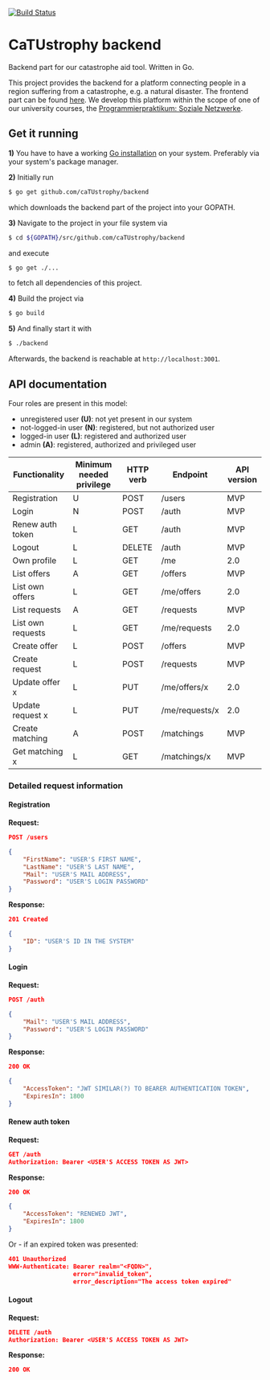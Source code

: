 [![Build Status](https://travis-ci.org/caTUstrophy/backend.svg?branch=master)](https://travis-ci.org/caTUstrophy/backend)

# CaTUstrophy backend

Backend part for our catastrophe aid tool. Written in Go.

This project provides the backend for a platform connecting people in a region suffering from a catastrophe, e.g. a natural disaster. The frontend part can be found [here](https://github.com/caTUstrophy/frontend). We develop this platform within the scope of one of our university courses, the [Programmierpraktikum: Soziale Netzwerke](https://www.cit.tu-berlin.de/menue/teaching/sommersemester_16/programmierpraktikum_soziale_netzwerke_ppsn/).

## Get it running

**1)** You have to have a working [Go installation](https://golang.org/doc/install) on your system. Preferably via your system's package manager.

**2)** Initially run
```bash
$ go get github.com/caTUstrophy/backend
```
which downloads the backend part of the project into your GOPATH.

**3)** Navigate to the project in your file system via
```bash
$ cd ${GOPATH}/src/github.com/caTUstrophy/backend
```
and execute
```bash
$ go get ./...
```
to fetch all dependencies of this project.

**4)** Build the project via
```bash
$ go build
```

**5)** And finally start it with
```bash
$ ./backend
```

Afterwards, the backend is reachable at `http://localhost:3001`.


## API documentation

Four roles are present in this model:
* unregistered user **(U)**: not yet present in our system
* not-logged-in user **(N)**: registered, but not authorized user
* logged-in user **(L)**: registered and authorized user
* admin **(A)**: registered, authorized and privileged user

| Functionality     | Minimum needed privilege | HTTP verb | Endpoint       | API version |
| ----------------- | ------------------------ | --------- | -------------- | ----------- |
| Registration      | U                        | POST      | /users         | MVP         |
| Login             | N                        | POST      | /auth          | MVP         |
| Renew auth token  | L                        | GET       | /auth          | MVP         |
| Logout            | L                        | DELETE    | /auth          | MVP         |
| Own profile       | L                        | GET       | /me            | 2.0         |
| List offers       | A                        | GET       | /offers        |  MVP        |
| List own offers   | L                        | GET       | /me/offers     |  2.0        |
| List requests     | A                        | GET       | /requests      | MVP         |
| List own requests | L                        | GET       | /me/requests   | 2.0         |
| Create offer      | L                        | POST      | /offers        | MVP         |
| Create request    | L                        | POST      | /requests      | MVP         |
| Update offer x    | L                        | PUT       | /me/offers/x   | 2.0         |
| Update request x  | L                        | PUT       | /me/requests/x | 2.0         |
| Create matching   | A                        | POST      | /matchings     | MVP         |
| Get matching x    | L                        | GET       | /matchings/x   | MVP         |


### Detailed request information

#### Registration

**Request:**

```json
POST /users

{
    "FirstName": "USER'S FIRST NAME",
    "LastName": "USER'S LAST NAME",
    "Mail": "USER'S MAIL ADDRESS",
    "Password": "USER'S LOGIN PASSWORD"
}
```

**Response:**

```json
201 Created

{
    "ID": "USER'S ID IN THE SYSTEM"
}
```

#### Login

**Request:**

```json
POST /auth

{
    "Mail": "USER'S MAIL ADDRESS",
    "Password": "USER'S LOGIN PASSWORD"
}
```

**Response:**

```json
200 OK

{
    "AccessToken": "JWT SIMILAR(?) TO BEARER AUTHENTICATION TOKEN",
    "ExpiresIn": 1800
}
```

#### Renew auth token

**Request:**

```json
GET /auth
Authorization: Bearer <USER'S ACCESS TOKEN AS JWT>
```

**Response:**

```json
200 OK

{
    "AccessToken": "RENEWED JWT",
    "ExpiresIn": 1800
}
```

Or - if an expired token was presented:

```json
401 Unauthorized
WWW-Authenticate: Bearer realm="<FQDN>",
                  error="invalid_token",
                  error_description="The access token expired"
```

#### Logout

**Request:**

```json
DELETE /auth
Authorization: Bearer <USER'S ACCESS TOKEN AS JWT>
```

**Response:**

```json
200 OK
```